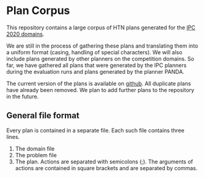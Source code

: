 # Plan Corpus
This repository contains a large corpus of HTN plans generated for the [IPC 2020 domains](https://github.com/panda-planner-dev/ipc2020-domains).

We are still in the process of gathering these plans and translating them into a uniform format (casing, handling of special characters).
We will also include plans generated by other planners on the competition domains.
So far, we have gathered all plans that were generated by the IPC planners during the evaluation runs and plans generated by the planner PANDA.

The current version of the plans is available on <a href="https://github.com/panda-planner-dev/ipc-2020-plans">github</a>.
All duplicate plans have already been removed.
We plan to add further plans to the repository in the future.

## General file format
Every plan is contained in a separate file.
Each such file contains three lines.


1. The domain file
2. The problem file
3. The plan. Actions are separated with semicolons (;). The arguments of actions are contained in square brackets and are separated by commas.
